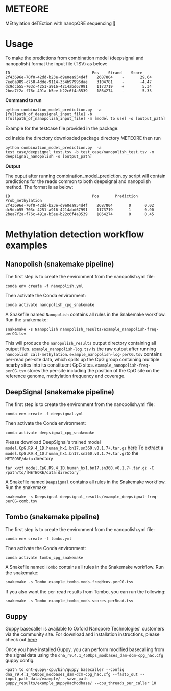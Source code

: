 # METEORE
MEthylation deTEction with nanopORE sequencing                                         :stars:

# Usage
To make the predictions from combination model (deepsignal and nanopolish) format the input file (TSV) as below:
```
ID	                                  Pos	 Strand	   Score
2f43696e-70f0-42dd-b23e-d9e0ea954d4f	2687804	   -	   29.64
7ee0a989-c750-4dde-9114-354b97996dae	3104781	   -	   -4.47
dc9dcb55-703c-4251-a916-4214abd67991	1173719	   +	    5.34
2bea7f2a-f76c-491a-b5ee-b22c6f4a8539	1864274	   -	    5.33

```
**Command to run**

```
python combination_model_prediction.py  -a [fullpath_of_deepsignal_input_file] -b [fullpath_of_nanopolish_input_file] -m [model to use] -o [output_path]

```
Example for the testcase file provided in the package: 

cd inside the directory downloaded package directory METEORE then run
```
python combination_model_prediction.py 	-a test_case/deepsignal_test.tsv -b test_case/nanopolish_test.tsv -m deepsignal_nanopolish -o [output_path] 

```

**Output**

The ouput after running combination_model_prediction.py script will contain predictions for the reads common to both deepsignal and nanopolish method. The
format is as below:
```
ID	                                  Pos	    Prediction  Prob_methylation
2f43696e-70f0-42dd-b23e-d9e0ea954d4f	2687804	   	  0      0.02
dc9dcb55-703c-4251-a916-4214abd67991	1173719	   	  1      0.90
2bea7f2a-f76c-491a-b5ee-b22c6f4a8539	1864274	  	  0      0.45

```

# Methylation detection workflow examples


## Nanopolish (snakemake pipeline)
The first step is to create the environment from the nanopolish.yml file:
```
conda env create -f nanopolish.yml
```

Then activate the Conda environment:
```
conda activate nanopolish_cpg_snakemake
```

A Snakefile named `Nanopolish` contains all rules in the Snakemake workflow. Run the snakemake:
```
snakemake -s Nanopolish nanopolish_results/example_nanopolish-freq-perCG.tsv
```
This will produce the `nanopolish_results` output directory containing all output files. `example_nanopolish-log.tsv` is the raw output after running `nanopolish call-methylation`. `example_nanopolish-log-perCG.tsv` contains per-read per-site data, which splits up the CpG group containing multiple nearby sites into its constituent CpG sites. `example_nanopolish-freq-perCG.tsv` stores the per-site including the position of the CpG site on the reference genome, methylation frequency and coverage.

## DeepSignal (snakemake pipeline)
The first step is to create the environment from the nanopolish.yml file:
```
conda env create -f deepsignal.yml
```

Then activate the Conda environment:
```
conda activate deepsignal_cpg_snakemake
```

Please download DeepSignal's trained model `model.CpG.R9.4_1D.human_hx1.bn17.sn360.v0.1.7+.tar.gz` [here](https://drive.google.com/drive/folders/1zkK8Q1gyfviWWnXUBMcIwEDw3SocJg7P)
To extract a `model.CpG.R9.4_1D.human_hx1.bn17.sn360.v0.1.7+.tar.gz`to the `METEORE/data` directory
```
tar xvzf model.CpG.R9.4_1D.human_hx1.bn17.sn360.v0.1.7+.tar.gz -C /path/to/[METEORE/data]directory
```

A Snakefile named `Deepsignal` contains all rules in the Snakemake workflow. Run the snakemake:
```
snakemake -s Deepsignal deepsignal_results/example_deepsignal-freq-perCG-comb.tsv
```

## Tombo (snakemake pipeline)

The first step is to create the environment from the nanopolish.yml file:
```
conda env create -f tombo.yml
```

Then activate the Conda environment:
```
conda activate tombo_cpg_snakemake
```

A Snakefile named `Tombo` contains all rules in the Snakemake workflow. Run the snakemake:
```
snakemake -s Tombo example_tombo-mods-freqNcov-perCG.tsv
```

If you also want the per-read results from Tombo, you can run the following:
```
snakemake -s Tombo example_tombo_mods-scores-perRead.tsv
```

## Guppy

Guppy basecaller is available to Oxford Nanopore Technologies' customers via the community site. For download and installation instructions, please check out [here](https://community.nanoporetech.com/downloads)

Once you have installed Guppy, you can perform modified basecalling from the signal data using the `dna_r9.4.1_450bps_modbases_dam-dcm-cpg_hac.cfg` guppy config.
```
<path_to_ont-guppy-cpu/bin/guppy_basecaller --config dna_r9.4.1_450bps_modbases_dam-dcm-cpg_hac.cfg --fast5_out --input_path data/example/ --save_path guppy_results/example_guppyHacModbase/ --cpu_threads_per_caller 10
```
